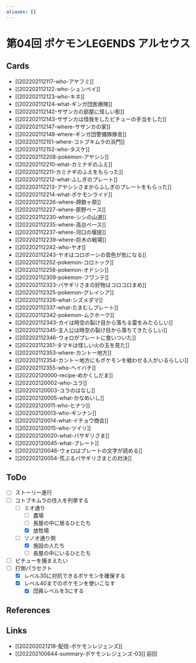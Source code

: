 ```yaml
---
aliases: []
---
```

# 第04回 ポケモンLEGENDS アルセウス

## Cards

- [[202202112117-who-アヤフミ]]
- [[202202112122-who-シュンペイ]]
- [[202202112123-who-キネ]]
- [[202202112124-what-ギンガ団医療隊]]
- [[202202112142-サザンカの部屋に怪しい影]]
- [[202202112143-サザンカは怪我をしたピチューの手当をした]]
- [[202202112147-where-サザンカの家]]
- [[202202112148-where-ギンガ団警備隊隊舎]]
- [[202202112151-where-コトブキムラの浜門]]
- [[202202112152-who-タスケ]]
- [[202202112208-pokemon-アヤシシ]]
- [[202202112210-what-カミナギのふえ]]
- [[202202112211-カミナギのふえをもらった]]
- [[202202112212-what-ふしぎのプレート]]
- [[202202112213-アヤシシさまからふしぎのプレートをもらった]]
- [[202202112214-what-ポケモンライド]]
- [[202202112226-where-蹄鉄ヶ原]]
- [[202202112227-where-原野ベース]]
- [[202202112230-where-シシの山道]]
- [[202202112235-where-高台ベース]]
- [[202202112237-where-河口の堰提]]
- [[202202112239-where-巨木の戦場]]
- [[202202112242-who-ヤオ]]
- [[202202112243-ヤオはコロボーシの音色が気になる]]
- [[202202112252-pokemon-コロトック]]
- [[202202112258-pokemon-オドシシ]]
- [[202202112309-pokemon-フワンテ]]
- [[202202112323-バサギリさまの好物はコロコロまめ]]
- [[202202112325-pokemon-グレイシア]]
- [[202202112326-what-シズメダマ]]
- [[202202112337-what-たまむしプレート]]
- [[202202112342-pokemon-ムクホーク]]
- [[202202112343-カイは時空の裂け目から落ちる雷をみたらしい]]
- [[202202112345-主人公は時空の裂け目から落ちてきたらしい]]
- [[202202112346-ウォロがプレートに食いついた]]
- [[202202112351-タマキは怪しい火の玉を見た]]
- [[202202112353-where-カントー地方]]
- [[202202112354-カントー地方にもポケモンを戦わせる人がいるらしい]]
- [[202202112355-who-ヘイハチ]]
- [[202202120000-recipe-めかくしだま]]
- [[202202120002-who-ユラ]]
- [[202202120003-ユラのはなし]]
- [[202202120005-what-かなめいし]]
- [[202202120011-who-ヒナツ]]
- [[202202120013-who-ギンナン]]
- [[202202120014-what-イチョウ商会]]
- [[202202120015-who-ツイリ]]
- [[202202120020-what-バサギリさま]]
- [[202202120045-what-プレート]]
- [[202202120046-ウォロはプレートの文字が読める]]
- [[202202120054-荒ぶるバサギリさまとの対決]]

## ToDo

- [ ] ストーリー進行
- [ ] コトブキムラの住人を列挙する
	- [ ] ミオ通り
		- [ ] 農場
		- [ ] 長屋の中に居るひとたち
		- [x] 放牧場
	- [ ] ソノオ通り側
		- [x] 施設の人たち
		- [ ] 長屋の中にいるひとたち
- [ ] ピチューを捕まえたい
- [ ] 打倒パラセクト
	- [x] レベル30に対抗できるポケモンを確保する
	- [x] レベル40までのポケモンを使いこなす
		- [x] 団員レベルを3にする

## References



## Links

- [[202202021218-配信-ポケモンレジェンズ]]
- [[202202100644-summary-ポケモンレジェンズ-03]] 前回
